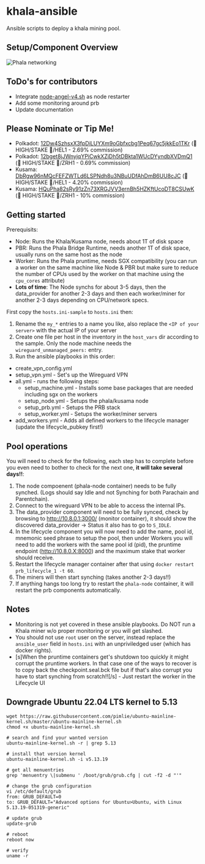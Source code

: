 ﻿# khala-ansible
Ansible scripts to deploy a khala mining pool.

## Setup/Component Overview

![Phala networking](https://user-images.githubusercontent.com/688267/164886024-fbada31e-fb01-4a66-9b1e-c534d1167ac5.svg)

## ToDo's for contributors

- Integrate [node-angel-v4.sh](https://github.com/zaqhack/crypto-tools/blob/main/bash/node-angel-v4.sh) as node restarter
- Add some monitoring around prb
- Update documentation

## Please Nominate or Tip Me!

* Polkadot: [12Dw4SzhsxX3fpDiLUYXm9oGbfxcbg1Peq67gc5jkkEo1TKr](https://polkadot.subscan.io/waiting/12Dw4SzhsxX3fpDiLUYXm9oGbfxcbg1Peq67gc5jkkEo1TKr) (🍁 HIGH/STAKE 🥩/HEL1 - 2.69% commission)
* Polkadot: [12bget8jJWnyjqYPiCwkXZjDh5tDBkta1WUcDYyndbXVDmQ1](https://polkadot.subscan.io/waiting/12bget8jJWnyjqYPiCwkXZjDh5tDBkta1WUcDYyndbXVDmQ1) (🍁 HIGH/STAKE 🥩/ZRH1 - 0.69% commission)
* Kusama: [DbRgw96nMQcFEFZWTLd6LSPNdh8u3NBuUDfAhDmB6UU8cJC](https://thousand-validators.kusama.network/#/leaderboard/DbRgw96nMQcFEFZWTLd6LSPNdh8u3NBuUDfAhDmB6UU8cJC) (🍁 HIGH/STAKE 🥩/HEL1 - 4.20% commission)
* Kusama: [HQuPha82sRy91zZn73XRGJVV3ernBh5HZKftUcoDT8CSUwK](https://thousand-validators.kusama.network/#/leaderboard/HQuPha82sRy91zZn73XRGJVV3ernBh5HZKftUcoDT8CSUwK) (🍁 HIGH/STAKE 🥩/ZRH1 - 10% commission)

## Getting started

Prerequisits:

*  Node: Runs the Khala/Kusama node, needs about 1T of disk space
*  PBR: Runs the Phala Bridge Runtime, needs another 1T of disk space, usually runs on the same host as the node
*  Worker: Runs the Phala pruntime, needs SGX compatibility (you can run a worker on the same machine like Node & PBR but make sure to reduce the number of CPUs used by the worker on that machine using the `cpu_cores` attribute)
*  **Lots of time**: The Node synchs for about 3-5 days, then the data_provider for another 2-3 days and then each worker/miner for another 2-3 days depending on CPU/network specs.

First copy the `hosts.ini-sample` to `hosts.ini` then:

1.  Rename the `my_*` entries to a name you like, also replace the `<IP of your server>` with the actual IP of your server
1.  Create one file per host in the inventory in the `host_vars` dir according to the sample. Only the node machine needs the `wireguard_unmanaged_peers:` entry.
1.  Run the ansible playbooks in this order:

- create_vpn_config.yml
- setup_vpn.yml - Set's up the Wireguard VPN
- all.yml - runs the following steps:
    - setup_machine.yml - Installs some base packages that are needed including sgx on the workers
    - setup_node.yml - Setups the phala/kusama node
    - setup_prb.yml - Setups the PRB stack
    - setup_worker.yml - Setups the worker/miner servers
- add_workers.yml - Adds all defined workers to the lifecycle manager (update the lifecycle_pubkey first!)

## Pool operations

You will need to check for the following, each step has to complete before you even need to bother to check for the next one, **it will take several days!!**:

1.  The node compoenent (phala-node container) needs to be fully synched. (Logs should say Idle and not Synching for both Parachain and Parentchain).
1.  Connect to the wireguard VPN to be able to access the internal IPs.
1.  The data_provider component will need to be fully synced, check by browsing to http://10.8.0.1:3000/ (monitor container), it should show the discovered data_provider -> Status it also has to go to `S_IDLE`.
1.  In the lifecycle component you will now need to add the name, pool id, mnemonic seed phrase to setup the pool, then under Workers you will need to add the workers with the same pool id (pid), the pruntime endpoint (http://10.8.0.X:8000) and the maximum stake that worker should receive.
1.  Restart the lifecycle manager container after that using `docker restart prb_lifecycle_1 -t 60`.
1.  The miners will then start synching (takes another 2-3 days!!)
1.  If anything hangs too long try to restart the `phala-node` container, it will restart the prb components automatically.

## Notes

- Monitoring is not yet covered in these ansible playbooks. Do NOT run a Khala miner w/o proper monitoring or you will get slashed.
- You should not use `root` user on the server, instead replace the `ansible_user` field in `hosts.ini` with an unpriviledged user (which has docker rights).
- [s]When the pruntime containers get's shutdown too quickly it might corrupt the pruntime workers. In that case one of the ways to recover is to copy back the checkpoint.seal.bck file but if that's also corrupt you have to start synching from scratch!![/s] - Just restart the worker in the Lifecycle UI

## Downgrade Ubuntu 22.04 LTS kernel to 5.13

```
wget https://raw.githubusercontent.com/pimlie/ubuntu-mainline-kernel.sh/master/ubuntu-mainline-kernel.sh
chmod +x ubuntu-mainline-kernel.sh

# search and find your wanted version
ubuntu-mainline-kernel.sh -r | grep 5.13

# install that version kernel
ubuntu-mainline-kernel.sh -i v5.13.19

# get all menuentries
grep 'menuentry \|submenu ' /boot/grub/grub.cfg | cut -f2 -d "'"

# change the grub configuration
vi /etc/default/grub
from: GRUB_DEFAULT=0
to: GRUB_DEFAULT="Advanced options for Ubuntu>Ubuntu, with Linux 5.13.19-051319-generic"

# update grub
update-grub

# reboot
reboot now

# verify
uname -r
```